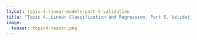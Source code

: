 ```yaml
---
layout: topic-4-linear-models-part-5-validation
title: "Topic 4. Linear Classification and Regression. Part 5. Validation and learning curves"
image:
  teaser: topic4-teaser.png
---
```



